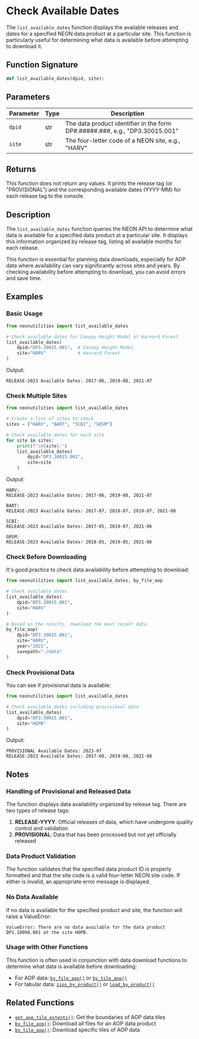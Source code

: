 # Check Available Dates

The `list_available_dates` function displays the available releases and dates for a specified NEON data product at a particular site. This function is particularly useful for determining what data is available before attempting to download it.

## Function Signature

```python
def list_available_dates(dpid, site):
```

## Parameters

| Parameter | Type | Description |
|-----------|------|-------------|
| `dpid` | str | The data product identifier in the form DP#.#####.###, e.g., "DP3.30015.001" |
| `site` | str | The four-letter code of a NEON site, e.g., "HARV" |

## Returns

This function does not return any values. It prints the release tag (or "PROVISIONAL") and the corresponding available dates (YYYY-MM) for each release tag to the console.

## Description

The `list_available_dates` function queries the NEON API to determine what data is available for a specified data product at a particular site. It displays this information organized by release tag, listing all available months for each release.

This function is essential for planning data downloads, especially for AOP data where availability can vary significantly across sites and years. By checking availability before attempting to download, you can avoid errors and save time.

## Examples

### Basic Usage

```python
from neonutilities import list_available_dates

# Check available dates for Canopy Height Model at Harvard Forest
list_available_dates(
    dpid="DP3.30015.001",  # Canopy Height Model
    site="HARV"            # Harvard Forest
)
```

Output:
```
RELEASE-2023 Available Dates: 2017-06, 2019-08, 2021-07
```

### Check Multiple Sites

```python
from neonutilities import list_available_dates

# Create a list of sites to check
sites = ["HARV", "BART", "SCBI", "GRSM"]

# Check available dates for each site
for site in sites:
    print(f"\n{site}:")
    list_available_dates(
        dpid="DP3.30015.001",
        site=site
    )
```

Output:
```
HARV:
RELEASE-2023 Available Dates: 2017-06, 2019-08, 2021-07

BART:
RELEASE-2023 Available Dates: 2017-07, 2018-07, 2019-07, 2021-08

SCBI:
RELEASE-2023 Available Dates: 2017-05, 2019-07, 2021-06

GRSM:
RELEASE-2023 Available Dates: 2018-05, 2019-05, 2021-06
```

### Check Before Downloading

It's good practice to check data availability before attempting to download:

```python
from neonutilities import list_available_dates, by_file_aop

# Check available dates
list_available_dates(
    dpid="DP3.30015.001",
    site="HARV"
)

# Based on the results, download the most recent data
by_file_aop(
    dpid="DP3.30015.001",
    site="HARV",
    year="2021",
    savepath="./data"
)
```

### Check Provisional Data

You can see if provisional data is available:

```python
from neonutilities import list_available_dates

# Check available dates including provisional data
list_available_dates(
    dpid="DP3.30015.001",
    site="HOPB"
)
```

Output:
```
PROVISIONAL Available Dates: 2023-07
RELEASE-2023 Available Dates: 2017-08, 2019-08, 2021-08
```

## Notes

### Handling of Provisional and Released Data

The function displays data availability organized by release tag. There are two types of release tags:

1. **RELEASE-YYYY**: Official releases of data, which have undergone quality control and validation
2. **PROVISIONAL**: Data that has been processed but not yet officially released

### Data Product Validation

The function validates that the specified data product ID is properly formatted and that the site code is a valid four-letter NEON site code. If either is invalid, an appropriate error message is displayed.

### No Data Available

If no data is available for the specified product and site, the function will raise a ValueError:

```
ValueError: There are no data available for the data product DP1.10098.001 at the site HOPB.
```

### Usage with Other Functions

This function is often used in conjunction with data download functions to determine what data is available before downloading:

- For AOP data: [`by_file_aop()`](by_file_aop.md) or [`by_tile_aop()`](by_tile_aop.md)
- For tabular data: [`zips_by_product()`](../tabular/zips_by_product.md) or [`load_by_product()`](../tabular/load_by_product.md)

## Related Functions

- [`get_aop_tile_extents()`](get_aop_tile_extents.md): Get the boundaries of AOP data tiles
- [`by_file_aop()`](by_file_aop.md): Download all files for an AOP data product
- [`by_tile_aop()`](by_tile_aop.md): Download specific tiles of AOP data
